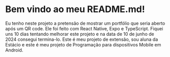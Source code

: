 # Bem vindo ao meu README.md! 
Eu tenho neste projeto a pretensão de mostrar um portfólio que seria aberto após um QR code. Ele foi feito com React Native, Expo e TypeScript.
Fiquei uns 10 dias tentando melhorar este projeto e na data de 10 de junho de 2024 consegui termina-lo. Este é meu projeto de extensão, sou aluna da Estácio e este é meu projeto de Programação para dispositivos Mobile em Android.

